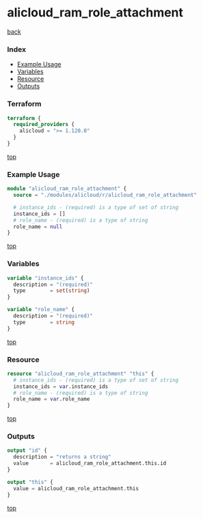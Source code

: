 # alicloud_ram_role_attachment

[back](../alicloud.md)

### Index

- [Example Usage](#example-usage)
- [Variables](#variables)
- [Resource](#resource)
- [Outputs](#outputs)

### Terraform

```terraform
terraform {
  required_providers {
    alicloud = ">= 1.120.0"
  }
}
```

[top](#index)

### Example Usage

```terraform
module "alicloud_ram_role_attachment" {
  source = "./modules/alicloud/r/alicloud_ram_role_attachment"

  # instance_ids - (required) is a type of set of string
  instance_ids = []
  # role_name - (required) is a type of string
  role_name = null
}
```

[top](#index)

### Variables

```terraform
variable "instance_ids" {
  description = "(required)"
  type        = set(string)
}

variable "role_name" {
  description = "(required)"
  type        = string
}
```

[top](#index)

### Resource

```terraform
resource "alicloud_ram_role_attachment" "this" {
  # instance_ids - (required) is a type of set of string
  instance_ids = var.instance_ids
  # role_name - (required) is a type of string
  role_name = var.role_name
}
```

[top](#index)

### Outputs

```terraform
output "id" {
  description = "returns a string"
  value       = alicloud_ram_role_attachment.this.id
}

output "this" {
  value = alicloud_ram_role_attachment.this
}
```

[top](#index)